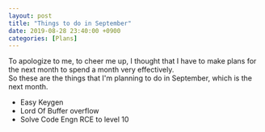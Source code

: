 ```yaml
---
layout: post
title: "Things to do in September"
date: 2019-08-28 23:40:00 +0900
categories: [Plans]
---
```


To apologize to me, to cheer me up, I thought that I have to make plans for the next month to spend a month very effectively.  
So these are the things that I'm planning to do in September, which is the next month.

- Easy Keygen
- Lord Of Buffer overflow
- Solve Code Engn RCE to level 10
